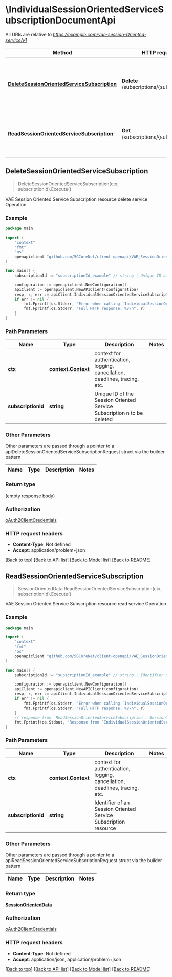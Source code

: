 # \IndividualSessionOrientedServiceSubscriptionDocumentApi

All URIs are relative to *https://example.com/vae-session-Oriented-service/v1*

Method | HTTP request | Description
------------- | ------------- | -------------
[**DeleteSessionOrientedServiceSubscription**](IndividualSessionOrientedServiceSubscriptionDocumentApi.md#DeleteSessionOrientedServiceSubscription) | **Delete** /subscriptions/{subscriptionId} | VAE Session Oriented Service Subscription resource delete service Operation
[**ReadSessionOrientedServiceSubscription**](IndividualSessionOrientedServiceSubscriptionDocumentApi.md#ReadSessionOrientedServiceSubscription) | **Get** /subscriptions/{subscriptionId} | VAE Session Oriented Service Subscription resource read service Operation



## DeleteSessionOrientedServiceSubscription

> DeleteSessionOrientedServiceSubscription(ctx, subscriptionId).Execute()

VAE Session Oriented Service Subscription resource delete service Operation

### Example

```go
package main

import (
    "context"
    "fmt"
    "os"
    openapiclient "github.com/5GCoreNet/client-openapi/VAE_SessionOrientedService"
)

func main() {
    subscriptionId := "subscriptionId_example" // string | Unique ID of the Session Oriented Service Subscription n to be deleted

    configuration := openapiclient.NewConfiguration()
    apiClient := openapiclient.NewAPIClient(configuration)
    resp, r, err := apiClient.IndividualSessionOrientedServiceSubscriptionDocumentApi.DeleteSessionOrientedServiceSubscription(context.Background(), subscriptionId).Execute()
    if err != nil {
        fmt.Fprintf(os.Stderr, "Error when calling `IndividualSessionOrientedServiceSubscriptionDocumentApi.DeleteSessionOrientedServiceSubscription``: %v\n", err)
        fmt.Fprintf(os.Stderr, "Full HTTP response: %v\n", r)
    }
}
```

### Path Parameters


Name | Type | Description  | Notes
------------- | ------------- | ------------- | -------------
**ctx** | **context.Context** | context for authentication, logging, cancellation, deadlines, tracing, etc.
**subscriptionId** | **string** | Unique ID of the Session Oriented Service Subscription n to be deleted | 

### Other Parameters

Other parameters are passed through a pointer to a apiDeleteSessionOrientedServiceSubscriptionRequest struct via the builder pattern


Name | Type | Description  | Notes
------------- | ------------- | ------------- | -------------


### Return type

 (empty response body)

### Authorization

[oAuth2ClientCredentials](../README.md#oAuth2ClientCredentials)

### HTTP request headers

- **Content-Type**: Not defined
- **Accept**: application/problem+json

[[Back to top]](#) [[Back to API list]](../README.md#documentation-for-api-endpoints)
[[Back to Model list]](../README.md#documentation-for-models)
[[Back to README]](../README.md)


## ReadSessionOrientedServiceSubscription

> SessionOrientedData ReadSessionOrientedServiceSubscription(ctx, subscriptionId).Execute()

VAE Session Oriented Service Subscription resource read service Operation

### Example

```go
package main

import (
    "context"
    "fmt"
    "os"
    openapiclient "github.com/5GCoreNet/client-openapi/VAE_SessionOrientedService"
)

func main() {
    subscriptionId := "subscriptionId_example" // string | Identifier of an Session Oriented Service Subscription resource

    configuration := openapiclient.NewConfiguration()
    apiClient := openapiclient.NewAPIClient(configuration)
    resp, r, err := apiClient.IndividualSessionOrientedServiceSubscriptionDocumentApi.ReadSessionOrientedServiceSubscription(context.Background(), subscriptionId).Execute()
    if err != nil {
        fmt.Fprintf(os.Stderr, "Error when calling `IndividualSessionOrientedServiceSubscriptionDocumentApi.ReadSessionOrientedServiceSubscription``: %v\n", err)
        fmt.Fprintf(os.Stderr, "Full HTTP response: %v\n", r)
    }
    // response from `ReadSessionOrientedServiceSubscription`: SessionOrientedData
    fmt.Fprintf(os.Stdout, "Response from `IndividualSessionOrientedServiceSubscriptionDocumentApi.ReadSessionOrientedServiceSubscription`: %v\n", resp)
}
```

### Path Parameters


Name | Type | Description  | Notes
------------- | ------------- | ------------- | -------------
**ctx** | **context.Context** | context for authentication, logging, cancellation, deadlines, tracing, etc.
**subscriptionId** | **string** | Identifier of an Session Oriented Service Subscription resource | 

### Other Parameters

Other parameters are passed through a pointer to a apiReadSessionOrientedServiceSubscriptionRequest struct via the builder pattern


Name | Type | Description  | Notes
------------- | ------------- | ------------- | -------------


### Return type

[**SessionOrientedData**](SessionOrientedData.md)

### Authorization

[oAuth2ClientCredentials](../README.md#oAuth2ClientCredentials)

### HTTP request headers

- **Content-Type**: Not defined
- **Accept**: application/json, application/problem+json

[[Back to top]](#) [[Back to API list]](../README.md#documentation-for-api-endpoints)
[[Back to Model list]](../README.md#documentation-for-models)
[[Back to README]](../README.md)

